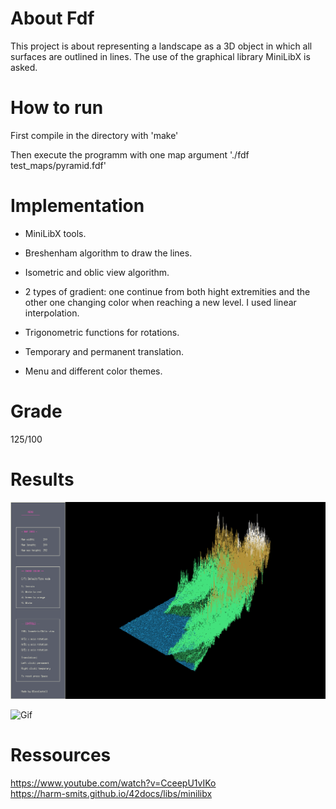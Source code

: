 # About Fdf

This project is about representing a landscape as a 3D object in which all  
surfaces are outlined in lines. The use of the graphical library MiniLibX is asked.  

# How to run

First compile in the directory with
'make'

Then execute the programm with one map argument
'./fdf test_maps/pyramid.fdf'

# Implementation

- MiniLibX tools.

- Breshenham algorithm to draw the lines.

- Isometric and oblic view algorithm.

- 2 types of gradient: one continue from both hight extremities and the other one
  changing color when reaching a new level. I used linear interpolation.

- Trigonometric functions for rotations.

- Temporary and permanent translation.

- Menu and different color themes.

# Grade

125/100

# Results

![Screeshot](./assets/Fdf-T1.png)  

![Gif](./assets/Fdf-Pyramid.gif) 

# Ressources

https://www.youtube.com/watch?v=CceepU1vIKo  
https://harm-smits.github.io/42docs/libs/minilibx

